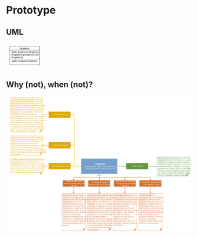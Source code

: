 # Prototype
## UML
<img src=SingletonUML.png width=20% height=20%>

## Why (not), when (not)?
![Singleton](https://raw.githubusercontent.com/NiekBeijloos/Design-Patterns/master/Creational/6.%20Singleton/Singleton.svg?raw=true)
